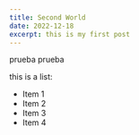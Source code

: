 ```yaml
---
title: Second World
date: 2022-12-18
excerpt: this is my first post
---
```


prueba prueba

this is a list:

- Item 1
- Item 2
- Item 3
- Item 4
